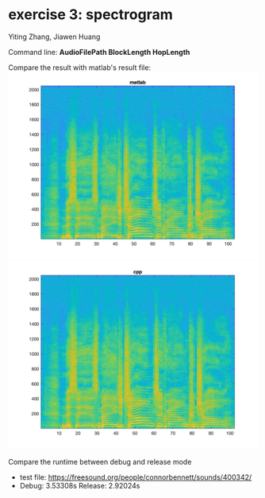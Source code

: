 
# exercise 3: spectrogram

Yiting Zhang, Jiawen Huang

Command line: __AudioFilePath BlockLength HopLength__

Compare the result with matlab's result file:
![Alt text](test/matlab.png)
![Alt text](test/cpp.png)

Compare the runtime between debug and release mode
* test file: https://freesound.org/people/connorbennett/sounds/400342/
* Debug: 3.53308s Release: 2.92024s